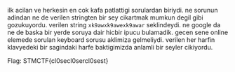 ilk acilan ve herkesin en cok kafa patlattigi sorulardan biriydi. ne sorunun adindan ne de verilen stringten bir sey cikartmak mumkun degil gibi gozukuyordu. verilen string `xk9awxk9awexk9awar` seklindeydi. ne google da ne de baska bir yerde soruya dair hicbir ipucu bulamadik. gecen sene online elemede sorulan keyboard sorusu aklimiza gelmeliydi. verilen her harfin klavyedeki bir sagindaki harfe baktigimizda anlamli bir seyler cikiyordu.

Flag: STMCTF{cl0secl0sercl0sest}
